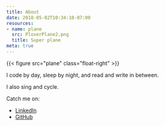 ```yaml
---
title: About
date: 2018-05-02T10:34:10-07:00
resources:
- name: plane
  src: PloverPlane2.png
  title: Super plane
meta: true
---
```

{{< figure src="plane" class="float-right" >}}

I code by day, sleep by night, and read and write in between.

I also sing and cycle.

Catch me on:

* [LinkedIn](https://www.linkedin.com/in/shayneholmes/)
* [GitHub](https://github.com/shayneholmes)
